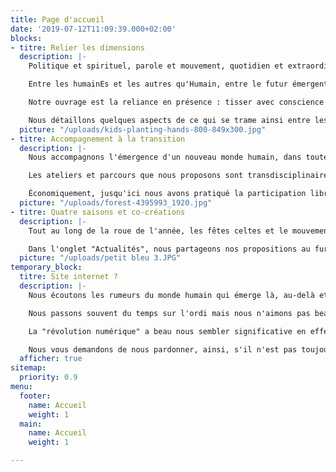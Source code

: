 ```yaml
---
title: Page d'accueil
date: '2019-07-12T11:09:39.000+02:00'
blocks:
- titre: Relier les dimensions
  description: |-
    Politique et spirituel, parole et mouvement, quotidien et extraordinaire, engagements dans l'action concrète ou dans la réflexion, le silence et la célébration, l'écologie pratique et l'écologie profonde...

    Entre les humainEs et les autres qu'Humain, entre le futur émergent et l'attention au sens de nos histoires...

    Notre ouvrage est la reliance en présence : tisser avec conscience le complexe écheveau du réel, fils entremêlés.

    Nous détaillons quelques aspects de ce qui se trame ainsi entre les "dimensions", les différents champs de nos vies, dans l'onglet "Articles".
  picture: "/uploads/kids-planting-hands-800-849x300.jpg"
- titre: Accompagnement à la transition
  description: |-
    Nous accompagnons l'émergence d'un nouveau monde humain, dans toutes les dimensions d'une culture écologique et sociale saine - telles qu'elles apparaissent par exemple dans la fleur de la permaculture (alimentation, habitat, santé, économie, arts, technologies, etc.) - en développant notre sensibilité, en approfondissant notre intelligence des relations et notre compréhension du Vivant.

    Les ateliers et parcours que nous proposons sont transdisciplinaires et expérientiels. Le vécu collectif nous semble aussi important que les approches formelles. Nous veillons à l'équivalence, et à tenir une posture de co-facilitation ajustée aux réels besoins en présence.

    Économiquement, jusqu'ici nous avons pratiqué la participation libre et consciente avec bonheur. Nos propositions d'accompagnement sont présentées plus en détail dans la section "Articles"
  picture: "/uploads/forest-4395993_1920.jpg"
- titre: Quatre saisons et co-créations
  description: |-
    Tout au long de la roue de l'année, les fêtes celtes et le mouvement de la nature nous inspirent. Imbolc, Beltaine, Lugnasad & Samain, parfois les solstices ou les équinoxes : nous proposons des cercles et des ateliers ajustés à ces dates et aussi d'autres, à d'autres moments, et des ateliers, rencontres ou parcours spécifiques adaptés aux groupes auprès desquels nous travaillons.

    Dans l'onglet "Actualités", nous partageons nos propositions au fur et à mesure (en principe), et les archives demeurent pour se faire une idée de ce qui déjà a eu lieu.
  picture: "/uploads/petit bleu 3.JPG"
temporary_block:
  titre: Site internet ?
  description: |-
    Nous écoutons les rumeurs du monde humain qui émerge là, au-delà et de toutes parts...

    Nous passons souvent du temps sur l'ordi mais nous n'aimons pas beaucoup ça au fond : nos cœurs nous appellent ailleurs.

    La "révolution numérique" a beau nous sembler significative en effet dans l'histoire de l'humanité, ça n'est pas une évidence pour nous de faire un site internet, en fait.

    Nous vous demandons de nous pardonner, ainsi, s'il n'est pas toujours à jour, ou si certaines formules ne sont pas aussi ajustées que nous le souhaiterions. À bientôt peut-être dans le monde en vrai !
  afficher: true
sitemap:
  priority: 0.9
menu:
  footer:
    name: Accueil
    weight: 1
  main:
    name: Accueil
    weight: 1

---
```

